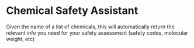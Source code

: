 # Chemical Safety Assistant
Given the name of a list of chemicals, this will automatically return the relevant info you need for your safety assessment (safety codes, molecular weight, etc)
